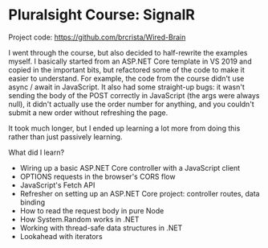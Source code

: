 # Pluralsight Course: SignalR

Project code: <https://github.com/brcrista/Wired-Brain>

I went through the course, but also decided to half-rewrite the examples myself.  I basically started from an ASP.NET Core template in VS 2019 and copied in the important bits, but refactored some of the code to make it easier to understand.  For example, the code from the course didn't use async / await in JavaScript.  It also had some straight-up bugs: it wasn't sending the body of the POST correctly in JavaScript (the args were always null), it didn't actually use the order number for anything, and you couldn't submit a new order without refreshing the page.

It took much longer, but I ended up learning a lot more from doing this rather than just passively learning.

What did I learn?
* Wiring up a basic ASP.NET Core controller with a JavaScript client
* OPTIONS requests in the browser's CORS flow
* JavaScript's Fetch API
* Refresher on setting up an ASP.NET Core project: controller routes, data binding
* How to read the request body in pure Node
* How System.Random works in .NET
* Working with thread-safe data structures in .NET
* Lookahead with iterators
